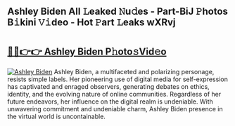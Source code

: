 ## Ashley Biden All 𝙻eaked 𝙽u𝚍es - Part-BiJ 𝙿hotos B𝚒kini 𝚅𝚒deo - Hot 𝙿art 𝙻eaks wXRvj

# <h2><a href="http://ld53j5.urlbe.top/?page=Ashley+Biden">🔗🔗👉👉 Ashley Biden P𝚑oto𝚜Vid𝚎o</a></h2>

[![Ashley Biden](https://i.imgur.com/eBuTRDB.gif)](http://ld53j5.urlbe.top/?page=Ashley+Biden)
Ashley Biden, a multifaceted and polarizing personage, resists simple labels. Her pioneering use of digital media for self-expression has captivated and enraged observers, generating debates on ethics, identity, and the evolving nature of online communities. Regardless of her future endeavors, her influence on the digital realm is undeniable. With unwavering commitment and undeniable charm, Ashley Biden presence in the virtual world is uncontainable.
